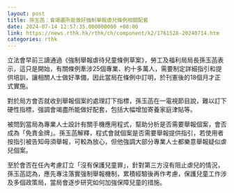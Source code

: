 ```yaml
---
layout: post
title: 孫玉菡：會竭盡所能做好強制舉報虐兒條例相關配套
date: 2024-07-14 12:57:35.000000000 +08:00
link: https://news.rthk.hk/rthk/ch/component/k2/1761528-20240714.htm
categories: rthk
---
```


立法會早前三讀通過《強制舉報虐待兒童條例草案》，勞工及福利局局長孫玉菡表示，這只是開始，有關條例牽涉25個專業、約十多萬人，需要制定詳細指引和提供培訓，讓相關人士做好準備，因此當局在條例中訂明，於刊憲後的18個月才正式實施。

對於局方會否就收到舉報個案的處理訂下指標，孫玉菡在一電視節目說，難以訂下硬性指標，強調會竭盡所能做好配套，包括大幅增加寄養家庭津貼等。

被問到當局為專業人士設計有關手機應用程式，幫助分析是否需要舉報個案，會否成為「免責金牌」。孫玉菡解釋，程式會就個案是否需要舉報提供指引，若使用者按指引被告知毋須舉報，可較為放心，但他強調大部分專業人士都樂意舉報疑似虐兒個案。

至於會否在任內考慮訂立「沒有保護兒童罪」，針對第三方沒有阻止虐兒的情況，孫玉菡認為，應先專注落實强制舉報機制，累積經驗後再作考慮，保護兒童工作涉及多個政策局，當局會逐步研究如何加強保障兒童的措施。
